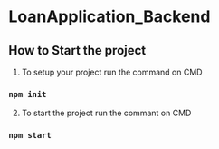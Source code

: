 # LoanApplication_Backend

## How to Start the project 
1. To setup your project run the command on CMD 
### `npm init`


2. To start the project run the commant on CMD 
### `npm start`
